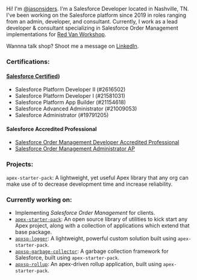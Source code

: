 Hi! I'm [@jasonsiders](https://github.com/jasonsiders). I'm a Salesforce Developer located in Nashville, TN. I've been working on the Salesforce platform since 2019 in roles ranging from an admin, developer, and consultant. Currently, I work as a lead developer & consultant specializing in Salesforce Order Management implementations for [Red Van Workshop](https://www.redvanworkshop.com/).

Wannna talk shop? Shoot me a message on [LinkedIn](https://www.linkedin.com/in/jasonsiders/).

### Certifications:
#### [Salesforce Certified](https://trailhead.salesforce.com/en/credentials/certification-detail-print/?searchString=d6Cd87CnUTqjw9YKVrnqm/WHYLDW/ShTTiHL8kGwOzE3cUeuvgjWZSQQfZVVjmjZ))
- Salesforce Platform Developer II (#2616502) 
- Salesforce Platform Developer I (#21581031)
- Salesforce Platform App Builder (#21154618)
- Salesforce Advanced Administrator (#21009053)
- Salesforce Administrator (#19791205)
#### Salesforce Accredited Professional
- [Salesforce Order Management Developer Accredited Professional](https://www.credly.com/badges/3f673aa0-1aff-4e28-8953-c851755af1e6/print)
- [Salesforce Order Management Administrator AP](https://www.credly.com/badges/6caf0f68-92a0-4d49-86b4-7315b554d28f/public_url)

### Projects:
`apex-starter-pack`: A lightweight, yet useful Apex library that any org can make use of to decrease development time and increase reliability.

### Currently working on:
- Implementing _Salesforce Order Management_ for clients. 
- [`apex-starter-pack`](https://github.com/jasonsiders/apex-starter-pack): An open source library of utilities to kick start any Apex project, along with a collection of applications which extend that base package. 
- [`apxsp-logger`](https://github.com/jasonsiders/apxsp-logger): A lightweight, powerful custom solution built using `apex-starter-pack`.
- [`apxsp-garbage-collector`](https://github.com/jasonsiders/apxsp-garbage-collector): A garbage collection framework for Salesforce, built using `apex-starter-pack`.
- [`apxsp-rollup`](https://github.com/jasonsiders/apxsp-rollup): An apex-driven rollup application, built using `apex-starter-pack`.
